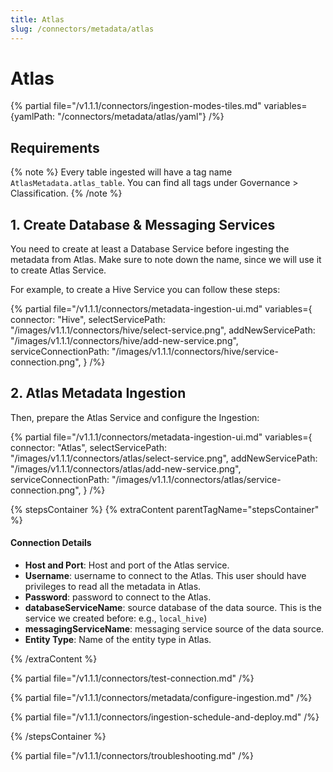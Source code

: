 ```yaml
---
title: Atlas
slug: /connectors/metadata/atlas
---
```


# Atlas

{% partial file="/v1.1.1/connectors/ingestion-modes-tiles.md" variables={yamlPath: "/connectors/metadata/atlas/yaml"} /%}

## Requirements

{% note %}
Every table ingested will have a tag name `AtlasMetadata.atlas_table`. You can find all tags under
Governance > Classification.
{% /note %}

## 1. Create Database & Messaging Services

You need to create at least a Database Service before ingesting the metadata from Atlas. Make sure to note down the name, since
we will use it to create Atlas Service.

For example, to create a Hive Service you can follow these steps:

{% partial 
  file="/v1.1.1/connectors/metadata-ingestion-ui.md" 
  variables={
    connector: "Hive", 
    selectServicePath: "/images/v1.1.1/connectors/hive/select-service.png",
    addNewServicePath: "/images/v1.1.1/connectors/hive/add-new-service.png",
    serviceConnectionPath: "/images/v1.1.1/connectors/hive/service-connection.png",
} 
/%}

## 2. Atlas Metadata Ingestion

Then, prepare the Atlas Service and configure the Ingestion:

{% partial 
  file="/v1.1.1/connectors/metadata-ingestion-ui.md" 
  variables={
    connector: "Atlas", 
    selectServicePath: "/images/v1.1.1/connectors/atlas/select-service.png",
    addNewServicePath: "/images/v1.1.1/connectors/atlas/add-new-service.png",
    serviceConnectionPath: "/images/v1.1.1/connectors/atlas/service-connection.png",
} 
/%}

{% stepsContainer %}
{% extraContent parentTagName="stepsContainer" %}

#### Connection Details

- **Host and Port**: Host and port of the Atlas service.
- **Username**: username to connect  to the Atlas. This user should have privileges to read all the metadata in Atlas.
- **Password**: password to connect  to the Atlas.
- **databaseServiceName**: source database of the data source. This is the service we created before: e.g., `local_hive`)
- **messagingServiceName**: messaging service source of the data source.
- **Entity Type**: Name of the entity type in Atlas.

{% /extraContent %}

{% partial file="/v1.1.1/connectors/test-connection.md" /%}

{% partial file="/v1.1.1/connectors/metadata/configure-ingestion.md" /%}

{% partial file="/v1.1.1/connectors/ingestion-schedule-and-deploy.md" /%}

{% /stepsContainer %}

{% partial file="/v1.1.1/connectors/troubleshooting.md" /%}
